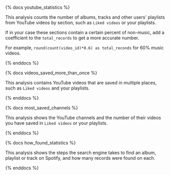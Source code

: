 {% docs youtube_statistics %}

This analysis counts the number of albums, tracks and other users' playlists from YouTube videos by section, such as `Liked videos` or your playlists.

If in your case these sections contain a certain percent of non-music, add a coefficient to the `total_records` to get a more accurate number.

For example, `round(count(video_id)*0.6) as total_reconds` for 60% music videos.

{% enddocs %}

{% docs videos_saved_more_than_once %}

This analysis contains YouTube videos that are saved in multiple places, such as `Liked videos` and your playlists.

{% enddocs %}

{% docs most_saved_channels %}

This analysis shows the YouTube channels and the number of their videos you have saved in `Liked videos` or your playlists.

{% enddocs %}

{% docs how_found_statistics %}

This analysis shows the steps the search engine takes to find an album, playlist or track on Spotify, and how many records were found on each.

{% enddocs %}
